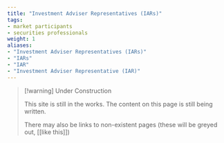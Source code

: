 ```yaml
---
title: "Investment Adviser Representatives (IARs)"
tags:
- market participants
- securities professionals
weight: 1
aliases:
- "Investment Adviser Representatives (IARs)"
- "IARs"
- "IAR"
- "Investment Adviser Representative (IAR)"
---
```


> [!warning] Under Construction
> 
> This site is still in the works. The content on this page is still being written. 
> 
> There may also be links to non-existent pages (these will be greyed out, [[like this]])